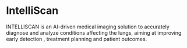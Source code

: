 # IntelliScan
INTELLISCAN is an AI-driven medical imaging solution to accurately diagnose and analyze conditions affecting the lungs, aiming at improving early detection , treatment planning and patient outcomes.
